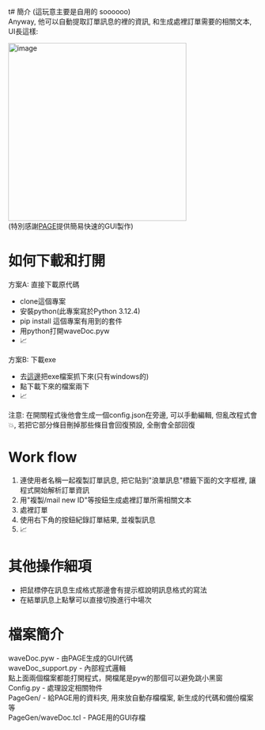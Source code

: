 t# 簡介
(這玩意主要是自用的 soooooo)  
Anyway, 他可以自動提取訂單訊息的裡的資訊, 和生成處裡訂單需要的相關文本, UI長這樣:  

<img width="360" alt="image" src="https://github.com/user-attachments/assets/7b378656-86eb-41d2-b58e-4d3126c5c5a6" /><br>
(特別感謝[PAGE](https://page.sourceforge.net/)提供簡易快速的GUI製作)

# 如何下載和打開
方案A: 直接下載原代碼
  - clone這個專案
  - 安裝python(此專案寫於Python 3.12.4)
  - pip install 這個專案有用到的套件
  - 用python打開waveDoc.pyw
  - 📈<br>

方案B: 下載exe
  - 去[這邊](https://github.com/Remintonnn/waveDoc/releases)把exe檔案抓下來(只有windows的)
  - 點下載下來的檔案兩下
  - 📈<br>

注意: 在開關程式後他會生成一個config.json在旁邊, 可以手動編輯, 但亂改程式會💥,
      若把它部分條目刪掉那些條目會回復預設, 全刪會全部回復

# Work flow
1. 連使用者名稱一起複製訂單訊息, 把它貼到"浪單訊息"標籤下面的文字框裡, 讓程式開始解析訂單資訊
2. 用"複製/mail new ID"等按鈕生成處裡訂單所需相關文本
3. 處裡訂單
4. 使用右下角的按鈕紀錄訂單結果, 並複製訊息
5. 📈

# 其他操作細項
- 把鼠標停在訊息生成格式那邊會有提示框說明訊息格式的寫法
- 在結單訊息上點擊可以直接切換進行中場次
# 檔案簡介
waveDoc.pyw - 由PAGE生成的GUI代碼  
waveDoc_support.py - 內部程式邏輯  
點上面兩個檔案都能打開程式，開檔尾是pyw的那個可以避免跳小黑窗  
Config.py - 處理設定相關物件  
PageGen/ - 給PAGE用的資料夾, 用來放自動存檔檔案, 新生成的代碼和備份檔案等  
PageGen/waveDoc.tcl - PAGE用的GUI存檔  
